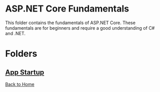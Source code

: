 # ASP.NET Core Fundamentals
This folder contains the fundamentals of ASP.NET Core. These fundamentals are for beginners and require a good understanding of C# and .NET.

# Folders

## [App Startup](App%20Startup/README.md)

[Back to Home](../README.md)